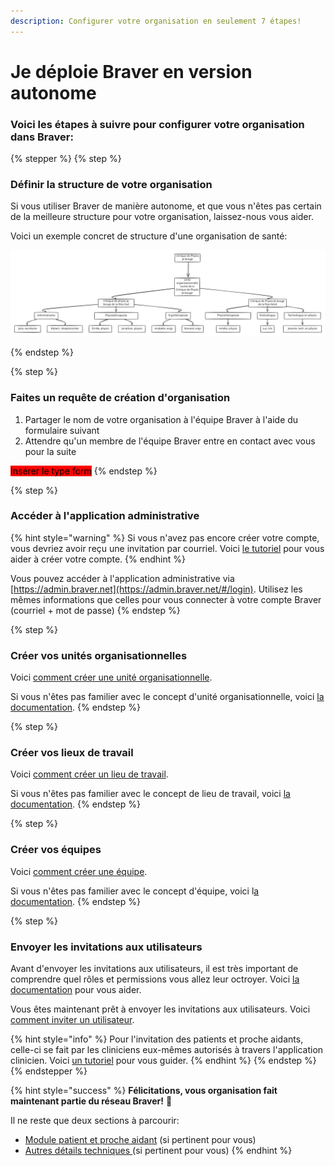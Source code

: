```yaml
---
description: Configurer votre organisation en seulement 7 étapes!
---
```


# Je déploie Braver en version autonome

### Voici les étapes à suivre pour configurer votre organisation dans Braver:

{% stepper %}
{% step %}
### Définir la structure de votre organisation

Si vous utiliser Braver de manière autonome, et que vous n'êtes pas certain de la meilleure structure pour votre organisation, laissez-nous vous aider.

Voici un exemple concret de structure d'une organisation de santé:

<img src="../../.gitbook/assets/file.excalidraw (1).svg" alt="Clinique privée de physiothérapie" class="gitbook-drawing">


{% endstep %}

{% step %}
### Faites un requête de création d'organisation

1. Partager le nom de votre organisation à l'équipe Braver à l'aide du formulaire suivant
2. Attendre qu'un membre de l'équipe Braver entre en contact avec vous pour la suite

<mark style="background-color:red;">Insérer le type form</mark>
{% endstep %}

{% step %}
### Accéder à l'application administrative

{% hint style="warning" %}
Si vous n'avez pas encore créer votre compte, vous devriez avoir reçu une invitation par courriel. Voici [le tutoriel](../../pour-les-professionnels/creation-de-compte/creation-de-compte-autonome.md) pour vous aider à créer votre compte.
{% endhint %}

Vous pouvez accéder à l'application administrative via [https://admin.braver.net](https://admin.braver.net/#/login). Utilisez les mêmes informations que celles pour vous connecter à votre compte Braver (courriel + mot de passe)
{% endstep %}

{% step %}
### Créer vos unités organisationnelles

Voici [comment créer une unité organisationnelle](../unites-organisationelles/comment-creer-une-unite-organisationnelle.md).

Si vous n'êtes pas familier avec le concept d'unité organisationnelle, voici [la documentation](../unites-organisationelles/). &#x20;
{% endstep %}

{% step %}
### Créer vos lieux de travail

Voici [comment créer un lieu de travail](../lieux-de-travail/comment-creer-un-lieu-de-travail.md).

Si vous n'êtes pas familier avec le concept de lieu de travail, voici [la documentation](../lieux-de-travail/). &#x20;
{% endstep %}

{% step %}
### Créer vos équipes

Voici [comment créer une équipe](../equipes/comment-creer-une-equipe.md).

Si vous n'êtes pas familier avec le concept d'équipe, voici l[a documentation](../equipes/). &#x20;
{% endstep %}

{% step %}
### Envoyer les invitations aux utilisateurs

Avant d'envoyer les invitations aux utilisateurs, il est très important de comprendre quel rôles et permissions vous allez leur octroyer. Voici [la documentation](https://app.gitbook.com/o/zMIZEnF83uQLxLHiNR0f/s/C7asQvRtcnnGS2hUcyO0/pour-les-administrateurs/utilisateurs/roles-et-permissions) pour vous aider.

Vous êtes maintenant prêt à envoyer les invitations aux utilisateurs. Voici[ comment inviter un utilisateur](../utilisateurs/comment-inviter-des-utilisateurs.md).

{% hint style="info" %}
Pour l'invitation des patients et proche aidants, celle-ci se fait par les cliniciens eux-mêmes autorisés à travers l'application clinicien. Voici [un tutoriel](../../pour-les-professionnels/communication-patients-et-proche-aidants/inviter-un-patient-ou-un-proche-aidant-a-rejoindre-braver.md) pour vous guider.
{% endhint %}
{% endstep %}
{% endstepper %}

{% hint style="success" %}
**Félicitations, vous organisation fait maintenant partie du réseau Braver!** 🎉

Il ne reste que deux sections à parcourir:

* [Module patient et proche aidant](https://braver-1.gitbook.io/braver/training/pour-les-administrateurs/guide-de-configuration#le-module-patient-et-proche-aidant) (si pertinent pour vous)
* [Autres détails techniques ](https://braver-1.gitbook.io/braver/training/pour-les-administrateurs/guide-de-configuration#autres-details-techniques)(si pertinent pour vous)
{% endhint %}
